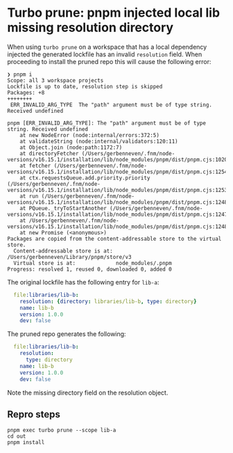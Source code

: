 # Turbo prune: pnpm injected local lib missing resolution directory

When using `turbo prune` on a workspace that has a local dependency injected
the generated lockfile has an invalid `resolution` field. When proceeding to install
the pruned repo this will cause the following error:

```
❯ pnpm i
Scope: all 3 workspace projects
Lockfile is up to date, resolution step is skipped
Packages: +8
++++++++
 ERR_INVALID_ARG_TYPE  The "path" argument must be of type string. Received undefined

pnpm [ERR_INVALID_ARG_TYPE]: The "path" argument must be of type string. Received undefined
    at new NodeError (node:internal/errors:372:5)
    at validateString (node:internal/validators:120:11)
    at Object.join (node:path:1172:7)
    at directoryFetcher (/Users/gerbenneven/.fnm/node-versions/v16.15.1/installation/lib/node_modules/pnpm/dist/pnpm.cjs:102008:36)
    at fetcher (/Users/gerbenneven/.fnm/node-versions/v16.15.1/installation/lib/node_modules/pnpm/dist/pnpm.cjs:125428:22)
    at ctx.requestsQueue.add.priority.priority (/Users/gerbenneven/.fnm/node-versions/v16.15.1/installation/lib/node_modules/pnpm/dist/pnpm.cjs:125324:78)
    at run (/Users/gerbenneven/.fnm/node-versions/v16.15.1/installation/lib/node_modules/pnpm/dist/pnpm.cjs:124809:90)
    at PQueue._tryToStartAnother (/Users/gerbenneven/.fnm/node-versions/v16.15.1/installation/lib/node_modules/pnpm/dist/pnpm.cjs:124757:13)
    at /Users/gerbenneven/.fnm/node-versions/v16.15.1/installation/lib/node_modules/pnpm/dist/pnpm.cjs:124822:16
    at new Promise (<anonymous>)
Packages are copied from the content-addressable store to the virtual store.
  Content-addressable store is at: /Users/gerbenneven/Library/pnpm/store/v3
  Virtual store is at:             node_modules/.pnpm
Progress: resolved 1, reused 0, downloaded 0, added 0
```

The original lockfile has the following entry for `lib-a`:
```yaml
  file:libraries/lib-b:
    resolution: {directory: libraries/lib-b, type: directory}
    name: lib-b
    version: 1.0.0
    dev: false
```

The pruned repo generates the following:
```yaml
  file:libraries/lib-b:
    resolution:
      type: directory
    name: lib-b
    version: 1.0.0
    dev: false
```
Note the missing directory field on the resolution object.

## Repro steps

```
pnpm exec turbo prune --scope lib-a
cd out
pnpm install
```